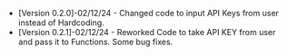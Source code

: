 - [Version 0.2.0]-02/12/24 - Changed code to input API Keys from user instead of Hardcoding.
- [Version 0.2.1]-02/12/24 - Reworked Code to take API KEY from user and pass it to Functions. Some bug fixes.